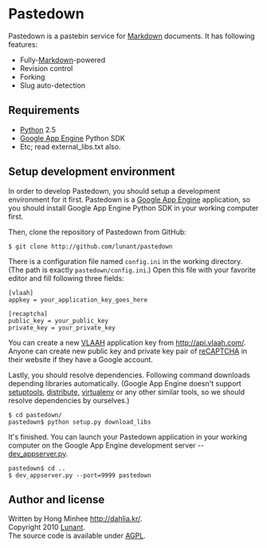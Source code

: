 Pastedown
=========

Pastedown is a pastebin service for [Markdown][] documents. It has following
features:

 - Fully-[Markdown][]-powered
 - Revision control
 - Forking
 - Slug auto-detection


  [markdown]: http://daringfireball.net/projects/markdown/


Requirements
------------

 - [Python][] 2.5
 - [Google App Engine][gae] Python SDK
 - Etc; read external_libs.txt also.


  [python]: http://www.python.org/
  [gae]: http://code.google.com/appengine/


Setup development environment
-----------------------------

In order to develop Pastedown, you should setup a development environment for
it first. Pastedown is a [Google App Engine][gae] application, so you should
install Google App Engine Python SDK in your working computer first.

Then, clone the repository of Pastedown from GitHub:

    $ git clone http://github.com/lunant/pastedown

There is a configuration file named `config.ini` in the working directory.
(The path is exactly `pastedown/config.ini`.) Open this file with your favorite
editor and fill following three fields:

    [vlaah]
    appkey = your_application_key_goes_here

    [recaptcha]
    public_key = your_public_key
    private_key = your_private_key


You can create a new [VLAAH][] application key from <http://api.vlaah.com/>.
Anyone can create new public key and private key pair of [reCAPTCHA][] in
their website if they have a Google account.

Lastly, you should resolve dependencies. Following command downloads depending
libraries automatically. (Google App Engine doesn't support [setuptools][],
[distribute][], [virtualenv][] or any other similar tools, so we should resolve
dependencies by ourselves.)

    $ cd pastedown/
    pastedown$ python setup.py download_libs

It's finished. You can launch your Pastedown application in your working
computer on the Google App Engine development server -- [dev_appserver.py][].

    pastedown$ cd ..
    $ dev_appserver.py --port=9999 pastedown


  [vlaah]: http://www.vlaah.com/
  [recaptcha]: http://www.google.com/recaptcha
  [setuptools]: http://peak.telecommunity.com/DevCenter/setuptools
  [distribute]: http://packages.python.org/distribute/
  [virtualenv]: http://virtualenv.openplans.org/
  [dev_appserver.py]: http://bit.ly/gae-devserver


Author and license
------------------

Written by Hong Minhee <http://dahlia.kr/>.  
Copyright 2010 [Lunant][].  
The source code is available under [AGPL][].  


  [lunant]: http://lunant.net/
  [agpl]: http://www.gnu.org/licenses/agpl-3.0.html

